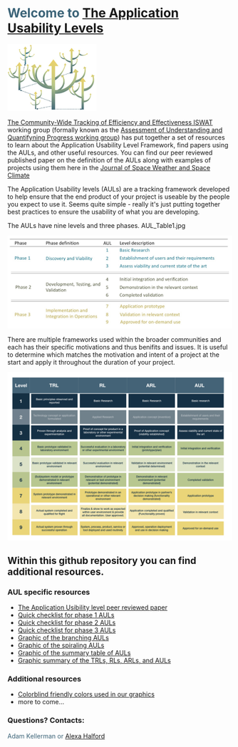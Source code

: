 # <span style="color:#3C6478">Welcome to [The Application Usability Levels](https://www.swsc-journal.org/articles/swsc/abs/2019/01/swsc190028/swsc190028.html)</span>


<img src="/Graphics/branching_AUL.jpeg" alt="an aspen grove of AULs all branching with new applications. " width="200"/>

<font style="color:'rgb(181,198,137)'">[The Community-Wide Tracking of Efficiency and Effectiveness ISWAT ](https://www.iswat-cospar.org/O1-01)</font> working group (formally known as the [Assessment of Understanding and Quantifyning Progress working group](https://ccmc.gsfc.nasa.gov/assessment/topics/trackprogress.php)) has put together a set of resources to learn about the Application Usability Level Framework, find papers using the AULs, and other useful resources. You can find our peer reviewed published paper on the definition of the AULs along with examples of projects using them here in the [Journal of Space Weather and Space Climate](https://www.swsc-journal.org/articles/swsc/abs/2019/01/swsc190028/swsc190028.html)

The Application Usability levels (AULs) are a tracking framework developed to help ensure that the end product of your project is useable by the people you expect to use it. Seems quite simple - really it's just putting together best practices to ensure the usability of what you are developing. 

The AULs have nine levels and three phases. 
AUL_Table1.jpg

<img src="/Graphics/AUL_Table1.jpg" alt="A table summarizing the 9 levels and three phases in the AULs. " />


There are multiple frameworks used within the broader communities and each has their specific motivations and thus benifits and issues. It is useful to determine which matches the motivation and intent of a project at the start and apply it throughout the duration of your project. 

<img src="/Graphics/Tracking Frameworks Table.jpeg" alt="A table summarizing the 9 levels found in the technology readiness levels, the NOAA used readiness levels, the application readiness levels, and the application usability levels. " />


## Within this github repository you can find additional resources. 

### AUL specific resources
- [The Application Usibility level peer reviewed paper](https://www.swsc-journal.org/articles/swsc/abs/2019/01/swsc190028/swsc190028.html)
- [Quick checklist for phase 1 AULs](https://ajhalford.github.io/AUL/Graphics/AUL_Checklist_Phase_1.jpg)
- [Quick checklist for phase 2 AULs](https://ajhalford.github.io/AUL/Graphics/AUL_Checklist_Phase_2.jpg)
- [Quick checklist for phase 3 AULs](https://ajhalford.github.io/AUL/Graphics/AUL_Checklist_Phase_3.jpg)
- [Graphic of the branching AULs](https://ajhalford.github.io/AUL/Graphics/branching_AUL.jpeg)
- [Graphic of the spiraling AULs](https://ajhalford.github.io/AUL/Graphics/Fig_AUL_Spiral.jpeg)
- [Graphic of the summary table of AULs](https://ajhalford.github.io/AUL/Graphics/AUL_Table1.jpg)
- [Graphic summary of the TRLs, RLs, ARLs, and AULs](https://ajhalford.github.io/AUL/Graphics/Tracking%20Frameworks%20Table.jpeg)

### Additional resources
- [Colorblind friendly colors used in our graphics](https://ajhalford.github.io/AUL/Resources/Colorblind%20Friendly%20Color%20groupings.pdf)
- more to come... 


### Questions? Contacts: 
<span style="color:#3C6478">Adam Kellerman or </span>
[Alexa Halford](mailto:Alexa.J.Halford@nasa.gov?subject=[GitHub]%20AUL%20Questions/comments])
